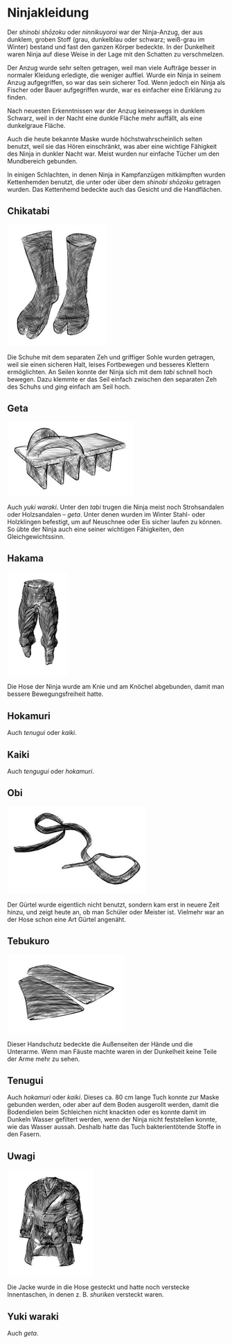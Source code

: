 # Ninjakleidung


Der *shinobi shōzoku* oder *ninnikuyoroi* war der Ninja-Anzug, der aus dunklem, groben Stoff (grau, dunkelblau oder schwarz; weiß-grau im Winter) bestand und fast den ganzen Körper bedeckte. In der Dunkelheit waren Ninja auf diese Weise in der Lage mit den Schatten zu verschmelzen.

Der Anzug wurde sehr selten getragen, weil man viele Aufträge besser in normaler Kleidung erledigte, die weniger auffiel. Wurde ein Ninja in seinem Anzug aufgegriffen, so war das sein sicherer Tod. Wenn jedoch ein Ninja als Fischer oder Bauer aufgegriffen wurde, war es einfacher eine Erklärung zu finden.

Nach neuesten Erkenntnissen war der Anzug keineswegs in dunklem Schwarz, weil in der Nacht eine dunkle Fläche mehr auffällt, als eine dunkelgraue Fläche.

Auch die heute bekannte Maske wurde höchstwahrscheinlich selten benutzt, weil sie das Hören einschränkt, was aber eine wichtige Fähigkeit des Ninja in dunkler Nacht war. Meist wurden nur einfache Tücher um den Mundbereich gebunden.

In einigen Schlachten, in denen Ninja in Kampfanzügen mitkämpften wurden Kettenhemden benutzt, die unter oder über dem *shinobi shōzoku* getragen wurden. Das Kettenhemd bedeckte auch das Gesicht und die Handflächen.

## Chikatabi

![Chikatabi](/images/werkzeuge-tabi.jpg)

Die Schuhe mit dem separaten Zeh und griffiger Sohle wurden getragen, weil sie einen sicheren Halt, leises Fortbewegen und besseres Klettern ermöglichten. An Seilen konnte der Ninja sich mit dem *tabi* schnell hoch bewegen. Dazu klemmte er das Seil einfach zwischen den separaten Zeh des Schuhs und *ging* einfach am Seil hoch.


## Geta

![Geta](/images/werkzeuge-geta.jpg)

Auch *yuki waraki*. Unter den *tabi* trugen die Ninja meist noch Strohsandalen oder Holzsandalen – *geta*. Unter denen wurden im Winter Stahl- oder Holzklingen befestigt, um auf Neuschnee oder Eis sicher laufen zu können. So übte der Ninja auch eine seiner wichtigen Fähigkeiten, den Gleichgewichtssinn.


## Hakama

![Hakama](/images/werkzeuge-hakama.jpg)

Die Hose der Ninja wurde am Knie und am Knöchel abgebunden, damit man bessere Bewegungsfreiheit hatte.


## Hokamuri

Auch *tenugui* oder *kaiki*.


## Kaiki

Auch *tengugui* oder *hokamuri*.


## Obi

![Obi](/images/werkzeuge-obi.jpg)

Der Gürtel wurde eigentlich nicht benutzt, sondern kam erst in neuere Zeit hinzu, und zeigt heute an, ob man Schüler oder Meister ist. Vielmehr war an der Hose schon eine Art Gürtel angenäht.


## Tebukuro

![Tebukuro](/images/werkzeuge-tebukuro.jpg)

Dieser Handschutz bedeckte die Außenseiten der Hände und die Unterarme. Wenn man Fäuste machte waren in der Dunkelheit keine Teile der Arme mehr zu sehen.


## Tenugui

Auch *hokamuri* oder *kaiki*. Dieses ca. 80 cm lange Tuch konnte zur Maske gebunden werden, oder aber auf dem Boden ausgerollt werden, damit die Bodendielen beim Schleichen nicht knackten oder es konnte damit im Dunkeln Wasser gefiltert werden, wenn der Ninja nicht feststellen konnte, wie das Wasser aussah. Deshalb hatte das Tuch bakterientötende Stoffe in den Fasern.


## Uwagi

![Uwagi](/images/werkzeuge-uwagi.jpg)

Die Jacke wurde in die Hose gesteckt und hatte noch verstecke Innentaschen, in denen z. B. *shuriken* versteckt waren.


## Yuki waraki

Auch *geta*.

